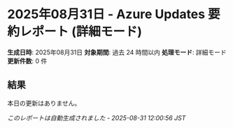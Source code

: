 # 2025年08月31日 - Azure Updates 要約レポート (詳細モード)

**生成日時**: 2025年08月31日
**対象期間**: 過去 24 時間以内
**処理モード**: 詳細モード
**更新件数**: 0 件

## 結果

本日の更新はありません。


*このレポートは自動生成されました - 2025-08-31 12:00:56 JST*
